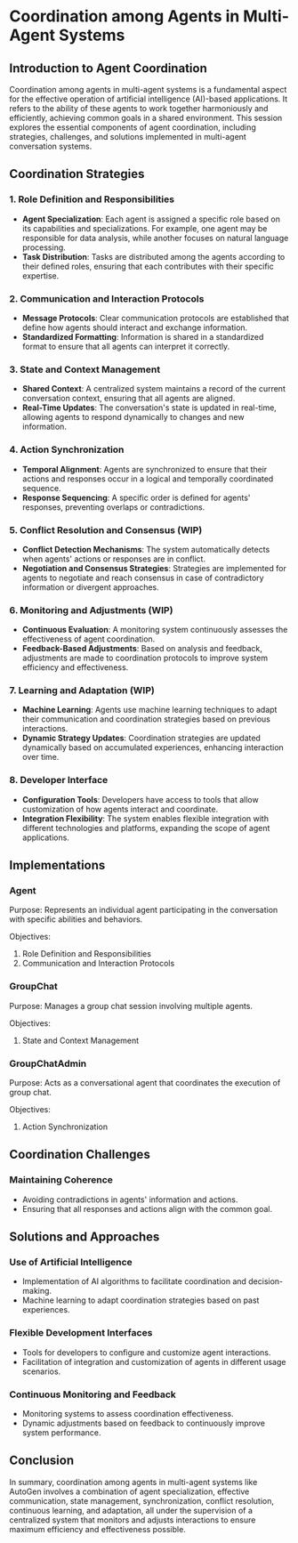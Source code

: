 # Coordination among Agents in Multi-Agent Systems

## Introduction to Agent Coordination

Coordination among agents in multi-agent systems is a fundamental aspect for the effective operation of artificial intelligence (AI)-based applications. It refers to the ability of these agents to work together harmoniously and efficiently, achieving common goals in a shared environment. This session explores the essential components of agent coordination, including strategies, challenges, and solutions implemented in multi-agent conversation systems.

## Coordination Strategies

### 1. Role Definition and Responsibilities
- **Agent Specialization**: Each agent is assigned a specific role based on its capabilities and specializations. For example, one agent may be responsible for data analysis, while another focuses on natural language processing.
- **Task Distribution**: Tasks are distributed among the agents according to their defined roles, ensuring that each contributes with their specific expertise.

### 2. Communication and Interaction Protocols
- **Message Protocols**: Clear communication protocols are established that define how agents should interact and exchange information.
- **Standardized Formatting**: Information is shared in a standardized format to ensure that all agents can interpret it correctly.

### 3. State and Context Management
- **Shared Context**: A centralized system maintains a record of the current conversation context, ensuring that all agents are aligned.
- **Real-Time Updates**: The conversation's state is updated in real-time, allowing agents to respond dynamically to changes and new information.

### 4. Action Synchronization
- **Temporal Alignment**: Agents are synchronized to ensure that their actions and responses occur in a logical and temporally coordinated sequence.
- **Response Sequencing**: A specific order is defined for agents' responses, preventing overlaps or contradictions.

### 5. Conflict Resolution and Consensus (WIP)
- **Conflict Detection Mechanisms**: The system automatically detects when agents' actions or responses are in conflict.
- **Negotiation and Consensus Strategies**: Strategies are implemented for agents to negotiate and reach consensus in case of contradictory information or divergent approaches.

### 6. Monitoring and Adjustments (WIP)
- **Continuous Evaluation**: A monitoring system continuously assesses the effectiveness of agent coordination.
- **Feedback-Based Adjustments**: Based on analysis and feedback, adjustments are made to coordination protocols to improve system efficiency and effectiveness.

### 7. Learning and Adaptation (WIP)
- **Machine Learning**: Agents use machine learning techniques to adapt their communication and coordination strategies based on previous interactions.
- **Dynamic Strategy Updates**: Coordination strategies are updated dynamically based on accumulated experiences, enhancing interaction over time.

### 8. Developer Interface
- **Configuration Tools**: Developers have access to tools that allow customization of how agents interact and coordinate.
- **Integration Flexibility**: The system enables flexible integration with different technologies and platforms, expanding the scope of agent applications.

## Implementations

### Agent
Purpose: Represents an individual agent participating in the conversation with specific abilities and behaviors.

Objectives:
1. Role Definition and Responsibilities
2. Communication and Interaction Protocols

### GroupChat
Purpose: Manages a group chat session involving multiple agents.

Objectives:
1. State and Context Management

### GroupChatAdmin
Purpose: Acts as a conversational agent that coordinates the execution of group chat.

Objectives:
1. Action Synchronization


## Coordination Challenges

### Maintaining Coherence
- Avoiding contradictions in agents' information and actions.
- Ensuring that all responses and actions align with the common goal.

## Solutions and Approaches

### Use of Artificial Intelligence
- Implementation of AI algorithms to facilitate coordination and decision-making.
- Machine learning to adapt coordination strategies based on past experiences.

### Flexible Development Interfaces
- Tools for developers to configure and customize agent interactions.
- Facilitation of integration and customization of agents in different usage scenarios.

### Continuous Monitoring and Feedback
- Monitoring systems to assess coordination effectiveness.
- Dynamic adjustments based on feedback to continuously improve system performance.


## Conclusion

In summary, coordination among agents in multi-agent systems like AutoGen involves a combination of agent specialization, effective communication, state management, synchronization, conflict resolution, continuous learning, and adaptation, all under the supervision of a centralized system that monitors and adjusts interactions to ensure maximum efficiency and effectiveness possible.
